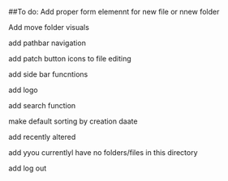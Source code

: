 ##To do:
Add proper form elemennt for new file or nnew folder

Add move folder visuals

add pathbar navigation

add patch button icons to file editing

add side bar funcntions

add logo

add search function

make default sorting by creation daate

add recently altered

add yyou currentlyl have no folders/files in this directory

add log out